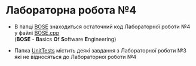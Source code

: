 # Лабораторна робота №4
* В папці [BOSE](https://github.com/rogalik27/Lab4-BasicsOfSoftwareEngineering/tree/master/BOSE) знаходиться остаточний код Лабораторної роботи №4 у файлі [BOSE.cpp](https://github.com/rogalik27/Lab4-BasicsOfSoftwareEngineering/blob/master/BOSE/BOSE.cpp)  
(**BOSE** - **B**asics **O**f **S**oftware **E**ngineering)

* Папка [UnitTests](https://github.com/rogalik27/Lab4-BasicsOfSoftwareEngineering/tree/master/UnitTests) містить деякі завдання з Лабораторної роботи №3 які не відносяться до Лабораторної роботи №4
